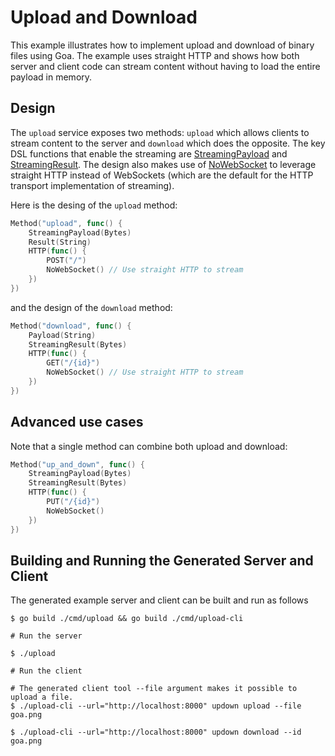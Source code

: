 # Upload and Download

This example illustrates how to implement upload and download of binary files
using Goa. The example uses straight HTTP and shows how both server and client
code can stream content without having to load the entire payload in memory.

## Design

The `upload` service exposes two methods: `upload` which allows clients to
stream content to the server and `download` which does the opposite. The key DSL
functions that enable the streaming are
[StreamingPayload](https://pkg.go.dev/goa.design/goa/v3/dsl?tab=doc#StreamingPayload)
and
[StreamingResult](https://pkg.go.dev/goa.design/goa/v3/dsl?tab=doc#StreamingResult).
The design also makes use of
[NoWebSocket](https://pkg.go.dev/goa.design/goa/v3/dsl?tab=doc#NoWebSocket) to
leverage straight HTTP instead of WebSockets (which are the default for the HTTP
transport implementation of streaming).

Here is the desing of the `upload` method:

```go
Method("upload", func() {
	StreamingPayload(Bytes)
	Result(String)
	HTTP(func() {
		POST("/")
		NoWebSocket() // Use straight HTTP to stream
	})
})
```

and the design of the `download` method:

```go
Method("download", func() {
	Payload(String)
	StreamingResult(Bytes)
	HTTP(func() {
		GET("/{id}")
	    NoWebSocket() // Use straight HTTP to stream
	})
})
```

## Advanced use cases

Note that a single method can combine both upload and download:

```go
Method("up_and_down", func() {
	StreamingPayload(Bytes)
	StreamingResult(Bytes)
	HTTP(func() {
		PUT("/{id}")
	    NoWebSocket()
	})
})
```

## Building and Running the Generated Server and Client

The generated example server and client can be built and run as follows

```
$ go build ./cmd/upload && go build ./cmd/upload-cli

# Run the server

$ ./upload

# Run the client

# The generated client tool --file argument makes it possible to upload a file.
$ ./upload-cli --url="http://localhost:8000" updown upload --file goa.png

$ ./upload-cli --url="http://localhost:8000" updown download --id goa.png

```